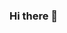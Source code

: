### Hi there 👋

<!--
**iamgruuten/iamgruuten** is a ✨ _special_ ✨ repository because its `README.md` (this file) appears on your GitHub profile.

[![Top Langs](github-readme-statss-iota.vercel.app/api/top-langs/?username=iamgruuten)](https://github.com/anuraghazra/github-readme-stats)

